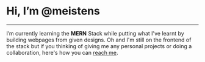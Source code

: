 # Hi, I’m @meistens
---
I’m currently learning the **MERN** Stack while putting what I've learnt by building webpages from given designs.
Oh and I'm still on the frontend of the stack but if you thinking of giving me any personal projects or doing a collaboration, here's how you can [reach me](germanpound@protonmail.com).
<!---
meistens/meistens is a ✨ special ✨ repository because its `README.md` (this file) appears on your GitHub profile.
You can click the Preview link to take a look at your changes.
--->
